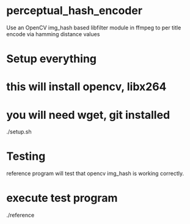 # perceptual_hash_encoder
Use an OpenCV img_hash based libfilter module in ffmpeg to per title encode via hamming distance values

# Setup everything
# this will install opencv, libx264
# you will need wget, git installed
./setup.sh

# Testing
reference program will test that opencv img_hash is working correctly.
# execute test program
./reference

